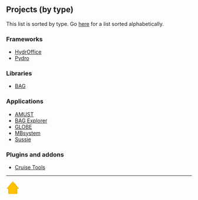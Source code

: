 ## Projects (by type)

This list is sorted by type. Go [here](projects.md) for a list sorted alphabetically.

### Frameworks

* [HydrOffice](projects/hydroffice.md)
* [Pydro](projects/pydro.md)

### Libraries

* [BAG](projects/bag.md)

### Applications

* [AMUST](projects/amust.md)
* [BAG Explorer](projects/bag_explorer.md)
* [GLOBE](projects/globe.md)
* [MBsystem](projects/mbsystem.md)
* [Sussie](projects/sussie/index.md)

### Plugins and addons

* [Cruise Tools](projects/CruiseTools.md)


***

[![Go to Main Page](resources/home.png)](index.html)
